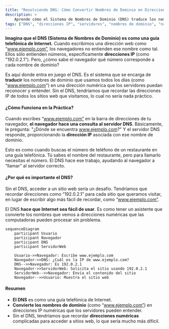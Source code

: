```yaml
---
title: "Resolviendo DNS: Cómo Convertir Nombres de Dominio en Direcciones IP"
description: >
    Aprende cómo el Sistema de Nombres de Dominio (DNS) traduce los nombres de dominio fáciles de recordar a direcciones IP que los servidores entienden. Esta lección explora cómo funciona el DNS y por qué es fundamental para la navegación web.
tags: ["DNS", "direcciones IP", "servidores", "nombres de dominio", "navegación web"]
---
```


**Imagina que el DNS (Sistema de Nombres de Dominio) es como una guía telefónica de Internet.** 
Cuando escribimos una dirección web como “www.ejemplo.com”, los navegadores no entienden ese nombre como tal. Ellos sólo entienden números, específicamente **direcciones IP** (como "192.0.2.1"). Pero, ¿cómo sabe el navegador qué número corresponde a cada nombre de dominio?

Es aquí donde entra en juego el DNS. Es el sistema que se encarga de **traducir** los nombres de dominio que usamos todos los días (como "www.ejemplo.com") en una dirección numérica que los servidores puedan reconocer y entender. Sin el DNS, tendríamos que recordar las direcciones IP de todos los sitios web que visitamos, lo cual no sería nada práctico.

#### **¿Cómo Funciona en la Práctica?**

Cuando escribes “www.ejemplo.com” en la barra de direcciones de tu navegador, **el navegador hace una consulta al servidor DNS**. Básicamente, le pregunta: "¿Dónde se encuentra www.ejemplo.com?" Y el servidor DNS responde, proporcionando la **dirección IP** asociada con ese nombre de dominio.

Esto es como cuando buscas el número de teléfono de un restaurante en una guía telefónica. Tú sabes el nombre del restaurante, pero para llamarlo necesitas el número. El DNS hace ese trabajo, ayudando al navegador a “llamar” al servidor correcto.

#### **¿Por qué es importante el DNS?**

Sin el DNS, acceder a un sitio web sería un desafío. Tendríamos que recordar direcciones como “192.0.2.1” para cada sitio que queramos visitar, en lugar de escribir algo más fácil de recordar, como “www.ejemplo.com”.

El DNS **hace que Internet sea fácil de usar**. Es como tener un asistente que convierte los nombres que vemos a direcciones numéricas que las computadoras pueden procesar sin problema.


```mermaid
sequenceDiagram
    participant Usuario
    participant Navegador
    participant DNS
    participant ServidorWeb

    Usuario->>Navegador: Escribe www.ejemplo.com
    Navegador->>DNS: ¿Cuál es la IP de www.ejemplo.com?
    DNS-->>Navegador: Es 192.0.2.1
    Navegador->>ServidorWeb: Solicita el sitio usando 192.0.2.1
    ServidorWeb-->>Navegador: Envía el contenido del sitio
    Navegador-->>Usuario: Muestra el sitio web
```

#### **Resumen**

- **El DNS** es como una guía telefónica de Internet.
- **Convierte los nombres de dominio** (como “www.ejemplo.com”) en direcciones IP numéricas que los servidores pueden entender.
- Sin el DNS, tendríamos que recordar **direcciones numéricas** complicadas para acceder a sitios web, lo que sería mucho más difícil.


